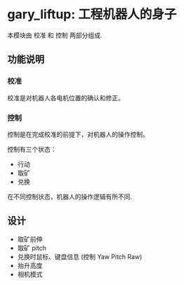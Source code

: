 # gary_liftup: 工程机器人的身子

本模块由 校准 和 控制 两部分组成.

## 功能说明

### 校准

校准是对机器人各电机位置的确认和修正。

### 控制

控制是在完成校准的前提下，对机器人的操作控制。

控制有三个状态：

- 行动
- 取矿
- 兑换

在不同控制状态，机器人的操作逻辑有所不同.

## 设计

- 取矿前伸 
- 取矿 pitch 
- 兑换时鼠标、键盘信息 (控制 Yaw Pitch Raw)
- 抬升高度 
- 相机模式 
